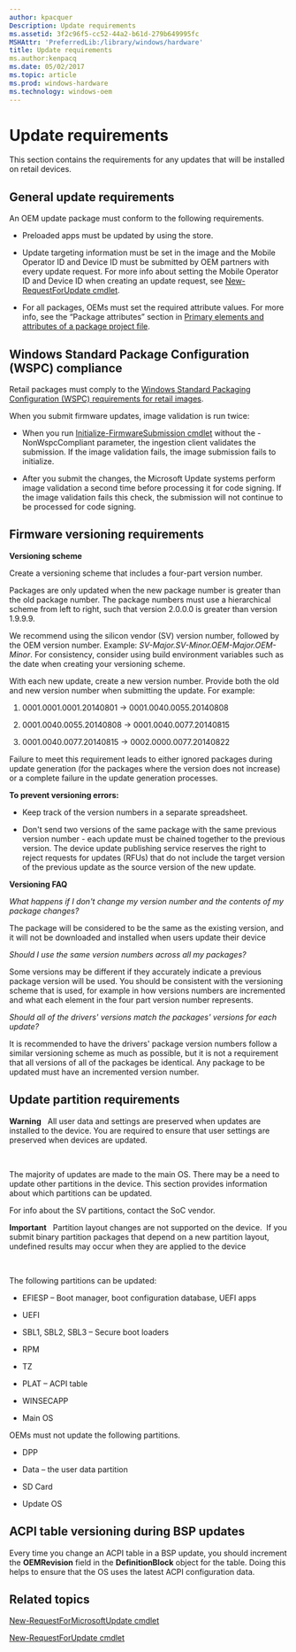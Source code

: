 ```yaml
---
author: kpacquer
Description: Update requirements
ms.assetid: 3f2c96f5-cc52-44a2-b61d-279b649995fc
MSHAttr: 'PreferredLib:/library/windows/hardware'
title: Update requirements
ms.author:kenpacq
ms.date: 05/02/2017
ms.topic: article
ms.prod: windows-hardware
ms.technology: windows-oem
---
```


# Update requirements


This section contains the requirements for any updates that will be installed on retail devices.

## <span id="General_update_requirements"></span><span id="general_update_requirements"></span><span id="GENERAL_UPDATE_REQUIREMENTS"></span>General update requirements


An OEM update package must conform to the following requirements.

-   Preloaded apps must be updated by using the store.

-   Update targeting information must be set in the image and the Mobile Operator ID and Device ID must be submitted by OEM partners with every update request. For more info about setting the Mobile Operator ID and Device ID when creating an update request, see [New-RequestForUpdate cmdlet](new-requestforupdate-cmdlet.md).

-   For all packages, OEMs must set the required attribute values. For more info, see the “Package attributes” section in [Primary elements and attributes of a package project file](https://msdn.microsoft.com/library/dn756796).

## <span id="Windows_Standard_Package_Configuration__WSPC__compliance"></span><span id="windows_standard_package_configuration__wspc__compliance"></span><span id="WINDOWS_STANDARD_PACKAGE_CONFIGURATION__WSPC__COMPLIANCE"></span>Windows Standard Package Configuration (WSPC) compliance


Retail packages must comply to the [Windows Standard Packaging Configuration (WSPC) requirements for retail images](https://msdn.microsoft.com/library/dn756781).

When you submit firmware updates, image validation is run twice:

-   When you run [Initialize-FirmwareSubmission cmdlet](initialize-firmwaresubmission-cmdlet.md) without the -NonWspcCompliant parameter, the ingestion client validates the submission. If the image validation fails, the image submission fails to initialize.

-   After you submit the changes, the Microsoft Update systems perform image validation a second time before processing it for code signing. If the image validation fails this check, the submission will not continue to be processed for code signing.

## <span id="Firmware_versioning_requirements"></span><span id="firmware_versioning_requirements"></span><span id="FIRMWARE_VERSIONING_REQUIREMENTS"></span>Firmware versioning requirements


**Versioning scheme**

Create a versioning scheme that includes a four-part version number.

Packages are only updated when the new package number is greater than the old package number. The package numbers must use a hierarchical scheme from left to right, such that version 2.0.0.0 is greater than version 1.9.9.9.

We recommend using the silicon vendor (SV) version number, followed by the OEM version number. Example: *SV-Major.SV-Minor.OEM-Major.OEM-Minor*. For consistency, consider using build environment variables such as the date when creating your versioning scheme.

With each new update, create a new version number. Provide both the old and new version number when submitting the update. For example:

1.  0001.0001.0001.20140801 -&gt; 0001.0040.0055.20140808

2.  0001.0040.0055.20140808 -&gt; 0001.0040.0077.20140815

3.  0001.0040.0077.20140815 -&gt; 0002.0000.0077.20140822

Failure to meet this requirement leads to either ignored packages during update generation (for the packages where the version does not increase) or a complete failure in the update generation processes.

**To prevent versioning errors:**

-   Keep track of the version numbers in a separate spreadsheet.

-   Don't send two versions of the same package with the same previous version number - each update must be chained together to the previous version. The device update publishing service reserves the right to reject requests for updates (RFUs) that do not include the target version of the previous update as the source version of the new update.

**Versioning FAQ**

*What happens if I don't change my version number and the contents of my package changes?*

The package will be considered to be the same as the existing version, and it will not be downloaded and installed when users update their device

*Should I use the same version numbers across all my packages?*

Some versions may be different if they accurately indicate a previous package version will be used. You should be consistent with the versioning scheme that is used, for example in how versions numbers are incremented and what each element in the four part version number represents.

*Should all of the drivers' versions match the packages' versions for each update?*

It is recommended to have the drivers' package version numbers follow a similar versioning scheme as much as possible, but it is not a requirement that all versions of all of the packages be identical. Any package to be updated must have an incremented version number.

## <span id="Update_partition_requirements"></span><span id="update_partition_requirements"></span><span id="UPDATE_PARTITION_REQUIREMENTS"></span>Update partition requirements


**Warning**  
All user data and settings are preserved when updates are installed to the device. You are required to ensure that user settings are preserved when devices are updated.

 

The majority of updates are made to the main OS. There may be a need to update other partitions in the device. This section provides information about which partitions can be updated.

For info about the SV partitions, contact the SoC vendor.

**Important**  
Partition layout changes are not supported on the device.  If you submit binary partition packages that depend on a new partition layout, undefined results may occur when they are applied to the device

 

The following partitions can be updated:

-   EFIESP – Boot manager, boot configuration database, UEFI apps

-   UEFI

-   SBL1, SBL2, SBL3 – Secure boot loaders

-   RPM

-   TZ

-   PLAT – ACPI table

-   WINSECAPP

-   Main OS

OEMs must not update the following partitions.

-   DPP

-   Data – the user data partition

-   SD Card

-   Update OS

## <span id="ACPI_table_versioning_during_BSP_updates"></span><span id="acpi_table_versioning_during_bsp_updates"></span><span id="ACPI_TABLE_VERSIONING_DURING_BSP_UPDATES"></span>ACPI table versioning during BSP updates


Every time you change an ACPI table in a BSP update, you should increment the **OEMRevision** field in the **DefinitionBlock** object for the table. Doing this helps to ensure that the OS uses the latest ACPI configuration data.

## <span id="related_topics"></span>Related topics


[New-RequestForMicrosoftUpdate cmdlet](new-requestformicrosoftupdate-cmdlet.md)

[New-RequestForUpdate cmdlet](new-requestforupdate-cmdlet.md)

 

 






